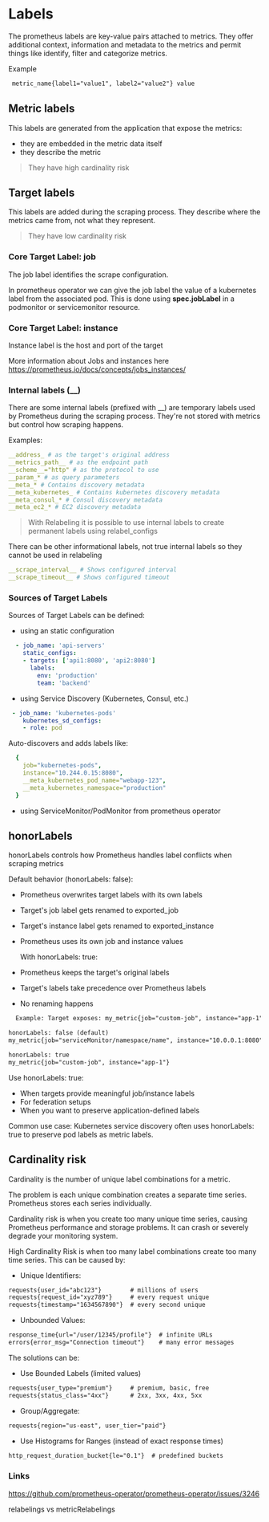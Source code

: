 # Labels

The prometheus labels are key-value pairs attached to metrics. They offer additional context, information and metadata to the metrics and permit things like identify, filter and categorize metrics.

Example

```txt
 metric_name{label1="value1", label2="value2"} value
```

## Metric labels

This labels are generated from the application that expose the metrics:

- they are embedded in the metric data itself
- they describe the metric

> They have high cardinality risk

## Target labels

This labels are added during the scraping process. They describe where the metrics came from, not what they represent.

> They have low cardinality risk

### Core Target Label: job

The job label identifies the scrape configuration.

In prometheus operator we can give the job label the value of a kubernetes label from the associated pod. This is done using **spec.jobLabel** in a podmonitor or servicemonitor resource.

### Core Target Label: instance

Instance label is the host and port of the target

More information about Jobs and instances here <https://prometheus.io/docs/concepts/jobs_instances/>

### Internal labels (__)

There are some internal labels (prefixed with __) are temporary labels used by Prometheus during the scraping process. They're not stored with metrics but control how scraping happens.

Examples:

```yaml
__address_ # as the target's original address
__metrics_path__ # as the endpoint path
__scheme__="http" # as the protocol to use
__param_* # as query parameters
__meta_* # Contains discovery metadata
__meta_kubernetes_ # Contains kubernetes discovery metadata
__meta_consul_* # Consul discovery metadata
__meta_ec2_* # EC2 discovery metadata
```

> With Relabeling it is possible to use internal labels to create permanent labels using relabel_configs

There can be other informational labels, not true internal labels so they cannot be used in relabeling

```yaml
__scrape_interval__ # Shows configured interval
__scrape_timeout__ # Shows configured timeout
```

### Sources of Target Labels

Sources of Target Labels can be defined:

- using an static configuration

```yaml
  - job_name: 'api-servers'
    static_configs:
    - targets: ['api1:8080', 'api2:8080']
      labels:
        env: 'production'
        team: 'backend'
```

- using Service Discovery (Kubernetes, Consul, etc.)

```yaml
 - job_name: 'kubernetes-pods'
    kubernetes_sd_configs:
    - role: pod
```

Auto-discovers and adds labels like:

```yaml
  {
    job="kubernetes-pods",
    instance="10.244.0.15:8080",
    __meta_kubernetes_pod_name="webapp-123",
    __meta_kubernetes_namespace="production"
  }
```

- using ServiceMonitor/PodMonitor from prometheus operator

## honorLabels

honorLabels controls how Prometheus handles label conflicts when scraping metrics

  Default behavior (honorLabels: false):

- Prometheus overwrites target labels with its own labels
- Target's job label gets renamed to exported_job
- Target's instance label gets renamed to exported_instance
- Prometheus uses its own job and instance values

  With honorLabels: true:

- Prometheus keeps the target's original labels
- Target's labels take precedence over Prometheus labels
- No renaming happens

```txt
  Example: Target exposes: my_metric{job="custom-job", instance="app-1"}

honorLabels: false (default)
my_metric{job="serviceMonitor/namespace/name", instance="10.0.0.1:8080", exported_job="custom-job", exported_instance="app-1"}

honorLabels: true  
my_metric{job="custom-job", instance="app-1"}
```

Use honorLabels: true:

- When targets provide meaningful job/instance labels
- For federation setups
- When you want to preserve application-defined labels

Common use case: Kubernetes service discovery often uses honorLabels: true to preserve pod labels as metric labels.

## Cardinality risk

Cardinality is the number of unique label combinations for a metric.

The problem is each unique combination creates a separate time series. Prometheus stores each series individually.

Cardinality risk is when you create too many unique time series, causing Prometheus performance and storage problems. It can crash or severely degrade your monitoring system.

High Cardinality Risk is when too many label combinations create too many time series. This can be caused by:

- Unique Identifiers:

```txt
requests{user_id="abc123"}        # millions of users
requests{request_id="xyz789"}     # every request unique
requests{timestamp="1634567890"}  # every second unique
```

- Unbounded Values:

```txt
response_time{url="/user/12345/profile"}  # infinite URLs
errors{error_msg="Connection timeout"}    # many error messages
```

The solutions can be:

- Use Bounded Labels (limited values)

```txt
requests{user_type="premium"}     # premium, basic, free
requests{status_class="4xx"}      # 2xx, 3xx, 4xx, 5xx
```

- Group/Aggregate:

```txt
requests{region="us-east", user_tier="paid"}
```

- Use Histograms for Ranges (instead of exact response times)

```txt
http_request_duration_bucket{le="0.1"}  # predefined buckets
```

### Links

<https://github.com/prometheus-operator/prometheus-operator/issues/3246>

relabelings vs metricRelabelings
